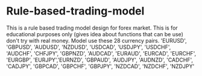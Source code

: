 # Rule-based-trading-model
This is a rule based trading model design for forex market. This is for educational purposes only (gives idea about functions that can be use) don't try with real money. 
Model use these 28 currency pairs.
'EURUSD', 'GBPUSD', 'AUDUSD', 'NZDUSD', 'USDCAD', 'USDJPY', 'USDCHF', 'AUDCHF', 'CHFJPY', 'GBPNZD', 'AUDCAD', 'EURAUD', 'EURCAD', 'EURCHF', 'EURGBP', 'EURJPY','EURNZD', 'GBPAUD', 'AUDJPY', 'AUDNZD', 'CADCHF', 'CADJPY', 'GBPCAD', 'GBPCHF', 'GBPJPY', 'NZDCAD', 'NZDCHF', 'NZDJPY'
